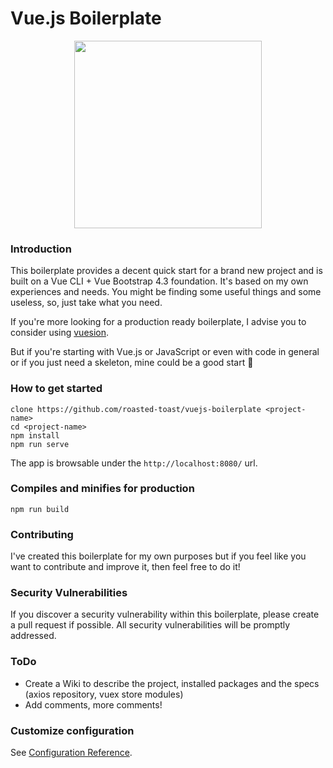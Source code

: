 # Vue.js Boilerplate
<p align="center">
  <img src="https://upload.wikimedia.org/wikipedia/commons/9/95/Vue.js_Logo_2.svg" width="300">
</p>

### Introduction

This boilerplate provides a decent quick start for a brand new project and is built on a Vue CLI + Vue Bootstrap 4.3 foundation. It's based on my own experiences and needs. You might be finding some useful things and some useless, so, just take what you need.

If you're more looking for a production ready boilerplate, I advise you to consider using [vuesion](https://github.com/vuesion/vuesion).

But if you're starting with Vue.js or JavaScript or even with code in general or if you just need a skeleton, mine could be a good start 🙂

### How to get started

```
clone https://github.com/roasted-toast/vuejs-boilerplate <project-name>
cd <project-name>
npm install
npm run serve
```
The app is browsable under the `http://localhost:8080/` url.

### Compiles and minifies for production

```
npm run build
```

### Contributing

I've created this boilerplate for my own purposes but if you feel like you want to contribute and improve it, then feel free to do it!

### Security Vulnerabilities

If you discover a security vulnerability within this boilerplate, please create a pull request if possible. All security vulnerabilities will be promptly addressed.

### ToDo

* Create a Wiki to describe the project, installed packages and the specs (axios repository, vuex store modules)
* Add comments, more comments!

### Customize configuration

See [Configuration Reference](https://cli.vuejs.org/config/).
